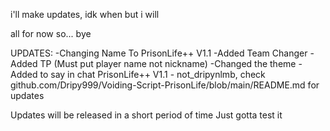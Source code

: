 i'll make updates, idk when but i will

all for now so...
bye

UPDATES:
-Changing Name To PrisonLife++ V1.1
-Added Team Changer
-Added TP (Must put player name not nickname)
-Changed the theme
-Added to say in chat PrisonLife++ V1.1 - not_dripynlmb, check github.com/Dripy999/Voiding-Script-PrisonLife/blob/main/README.md for updates

Updates will be released in a short period of time
Just gotta test it
